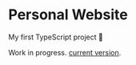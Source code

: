 # Personal Website
My first TypeScript project :muscle:

Work in progress. [current version](https://farahzaqout.netlify.app/).
